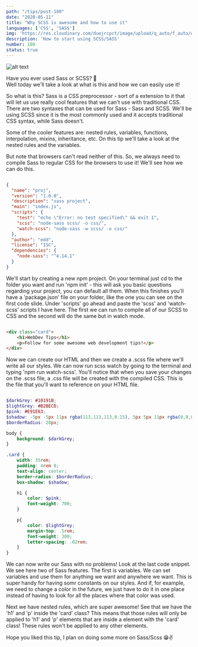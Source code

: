```yaml
---
path: "/tips/post-180"
date: "2020-05-11"
title: "Why SCSS is awesome and how to use it"
languages: ['CSS', 'SASS']
img: 'https://res.cloudinary.com/duejrcpct/image/upload/q_auto/f_auto/w_1000/v1589215036/tips/180-1_d4fn0h.png'
description: 'How to start using SCSS/SASS'
number: 180
status: true
---
```


![alt text](https://res.cloudinary.com/duejrcpct/image/upload/q_auto/f_auto/w_1000/v1589215036/tips/180-2_p9atze.png "SCSS")

Have you ever used Sass or SCSS? 🤔  
Well today we'll take a look at what is this and  how we can easily use it!

So what is this? Sass is a CSS preprocessor - sort of a extension to it that will let us use really cool features that we can't use with traditional CSS. There are two syntaxes that can be used for Sass - Sass and SCSS. We'll be using SCSS since it is the most commonly used and it accepts traditional CSS syntax, while Sass doesn't.

Some of the cooler features are: nested rules, variables, functions, interpolation, mixins, inheritance, etc. On this tip we'll take a look at the nested rules and the variables.

But note that browsers can't read neither of this. So, we always need to compile Sass to regular CSS for the browsers to use it! We'll see how we can do this.

```json

{
  "name": "proj",
  "version": "1.0.0",
  "description": "sass project",
  "main": "index.js",
  "scripts": {
    "test": "echo \"Error: no test specified\" && exit 1",
    "scss": "node-sass scss/ -o css/",
    "watch-scss": "node-sass -w scss/ -o css/"
  },
  "author": "edd",
  "license": "ISC",
  "dependencies": {
    "node-sass": "^4.14.1"
  }
}

```

We'll start by creating a new npm project. On your terminal just cd to the folder you want and run 'npm init' - this will ask you basic questions regarding your project, you can default all them. When this finishes you'll have a 'package.json' file on your folder, like the one you can see on the first code slide. Under 'scripts' go ahead and paste the 'scss' and 'watch-scss' scripts I have here. The first we can run to compile all of our SCSS to CSS and the second will do the same but in watch mode.

```html

<div class="card">
    <h1>WebDev Tips</h1>
    <p>Follow for some awesome web development tips!</p>
</div>

```

Now we can create our HTML and then we create a .scss file where we'll write all our styles. We can now run scss watch by going to the terminal and typing 'npm run watch-scss'. You'll notice that when you save your changes on the .scss file, a .css file will be created with the compiled CSS. This is the file that you'll want to reference on your HTML file.


```scss

$darkGrey: #10191B;
$lightGrey: #B2BECD;
$pink: #E91E63;
$shadow: -5px -5px 11px rgba(113,113,113,0.15), 5px 5px 11px rgba(0,0,0,0.15);
$borderRadius: 20px;

body {
    background: $darkGrey;
}

.card {
    width: 35rem;
    padding: 4rem 0;
    text-align: center;
    border-radius: $borderRadius;
    box-shadow: $shadow;

    h1 {
        color: $pink;
        font-weight: 700;
    }

    p{
        color: $lightGrey;
        margin-top: .5rem;
        font-weight: 300;
        letter-spacing: .02rem;
    }
}

```

We can now write our Sass with no problems! Look at the last code snippet. We see here two of Sass features. The first is variables. We can set variables and use them for anything we want and anywhere we want. This is super handy for having somr constants on our styles. And if, for example, we need to change a color in the future, we just have to do it in one place instead of having to look for all the places where that color was used.

Next we have nested rules, which are super awesome! See that we have the 'h1' and 'p' inside the 'card' class? This means that those rules will only be applied to 'h1' and 'p' elements that are inside a element with the 'card' class! These rules won't be applied to any other elements.

Hope you liked this tip, I plan on doing some more on Sass/Scss 😁✌️
